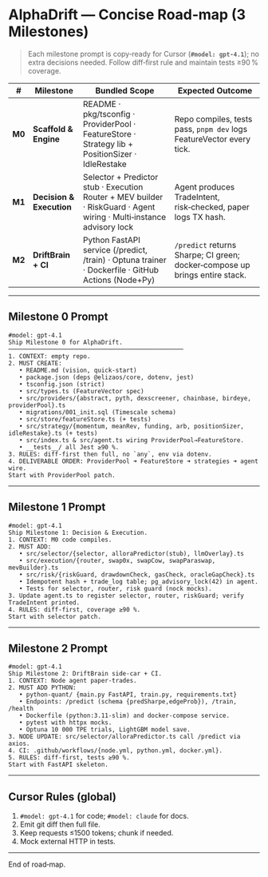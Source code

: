 # AlphaDrift — Concise Road‑map (3 Milestones)

> Each milestone prompt is copy‑ready for Cursor (**`#model: gpt-4.1`**); no extra decisions needed.  Follow diff‑first rule and maintain tests ≥90 % coverage.

| # | Milestone | Bundled Scope | Expected Outcome |
|---|-----------|---------------|------------------|
| **M0** | **Scaffold & Engine** | README · pkg/tsconfig · ProviderPool · FeatureStore · Strategy lib + PositionSizer · IdleRestake | Repo compiles, tests pass, `pnpm dev` logs FeatureVector every tick. |
| **M1** | **Decision & Execution** | Selector + Predictor stub · Execution Router + MEV builder · RiskGuard · Agent wiring · Multi‑instance advisory lock | Agent produces TradeIntent, risk‑checked, paper logs TX hash. |
| **M2** | **DriftBrain + CI** | Python FastAPI service (/predict, /train) · Optuna trainer · Dockerfile · GitHub Actions (Node+Py) | `/predict` returns Sharpe; CI green; docker‑compose up brings entire stack. |

---
## Milestone 0 Prompt
```text
#model: gpt-4.1
Ship Milestone 0 for AlphaDrift.
─────────────────────────────────────────────────
1. CONTEXT: empty repo.
2. MUST CREATE:
   • README.md (vision, quick‑start)
   • package.json (deps @elizaos/core, dotenv, jest)
   • tsconfig.json (strict)
   • src/types.ts (FeatureVector spec)
   • src/providers/{abstract, pyth, dexscreener, chainbase, birdeye, providerPool}.ts
   • migrations/001_init.sql (Timescale schema)
   • src/store/featureStore.ts (+ tests)
   • src/strategy/{momentum, meanRev, funding, arb, positionSizer, idleRestake}.ts (+ tests)
   • src/index.ts & src/agent.ts wiring ProviderPool→FeatureStore.
   • __tests__/ all Jest ≥90 %.
3. RULES: diff‑first then full, no `any`, env via dotenv.
4. DELIVERABLE ORDER: ProviderPool ➜ FeatureStore ➜ strategies ➜ agent wire.
Start with ProviderPool patch.
```

---
## Milestone 1 Prompt
```text
#model: gpt-4.1
Ship Milestone 1: Decision & Execution.
1. CONTEXT: M0 code compiles.
2. MUST ADD:
   • src/selector/{selector, alloraPredictor(stub), llmOverlay}.ts
   • src/execution/{router, swap0x, swapCow, swapParaswap, mevBuilder}.ts
   • src/risk/{riskGuard, drawdownCheck, gasCheck, oracleGapCheck}.ts
   • Idempotent hash + trade_log table; pg_advisory_lock(42) in agent.
   • Tests for selector, router, risk guard (nock mocks).
3. Update agent.ts to register selector, router, riskGuard; verify TradeIntent printed.
4. RULES: diff‑first, coverage ≥90 %.
Start with selector patch.
```

---
## Milestone 2 Prompt
```text
#model: gpt-4.1
Ship Milestone 2: DriftBrain side‑car + CI.
1. CONTEXT: Node agent paper‑trades.
2. MUST ADD PYTHON:
   • python-quant/ {main.py FastAPI, train.py, requirements.txt}
   • Endpoints: /predict (schema {predSharpe,edgeProb}), /train, /health
   • Dockerfile (python:3.11-slim) and docker‑compose service.
   • pytest with httpx mocks.
   • Optuna 10 000 TPE trials, LightGBM model save.
3. NODE UPDATE: src/selector/alloraPredictor.ts call /predict via axios.
4. CI: .github/workflows/{node.yml, python.yml, docker.yml}.
5. RULES: diff‑first, tests ≥90 %.
Start with FastAPI skeleton.
```

---
## Cursor Rules (global)
1. `#model: gpt-4.1` for code; `#model: claude` for docs.
2. Emit git diff then full file.
3. Keep requests ≤1500 tokens; chunk if needed.
4. Mock external HTTP in tests.

---
End of road‑map.

